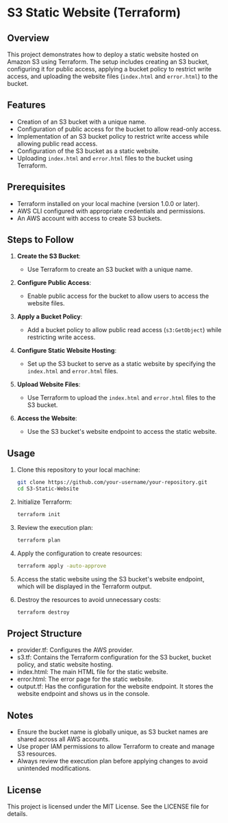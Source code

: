 # S3 Static Website (Terraform)

## Overview

This project demonstrates how to deploy a static website hosted on Amazon S3 using Terraform. The setup includes creating an S3 bucket, configuring it for public access, applying a bucket policy to restrict write access, and uploading the website files (`index.html` and `error.html`) to the bucket.

## Features

- Creation of an S3 bucket with a unique name.
- Configuration of public access for the bucket to allow read-only access.
- Implementation of an S3 bucket policy to restrict write access while allowing public read access.
- Configuration of the S3 bucket as a static website.
- Uploading `index.html` and `error.html` files to the bucket using Terraform.

## Prerequisites

- Terraform installed on your local machine (version 1.0.0 or later).
- AWS CLI configured with appropriate credentials and permissions.
- An AWS account with access to create S3 buckets.

## Steps to Follow

1. **Create the S3 Bucket**:
   - Use Terraform to create an S3 bucket with a unique name.

2. **Configure Public Access**:
   - Enable public access for the bucket to allow users to access the website files.

3. **Apply a Bucket Policy**:
   - Add a bucket policy to allow public read access (`s3:GetObject`) while restricting write access.

4. **Configure Static Website Hosting**:
   - Set up the S3 bucket to serve as a static website by specifying the `index.html` and `error.html` files.

5. **Upload Website Files**:
   - Use Terraform to upload the `index.html` and `error.html` files to the S3 bucket.

6. **Access the Website**:
   - Use the S3 bucket's website endpoint to access the static website.

## Usage

1. Clone this repository to your local machine:

   ```bash
   git clone https://github.com/your-username/your-repository.git
   cd S3-Static-Website
   ```

2. Initialize Terraform:

    ```bash
    terraform init
    ```

3. Review the execution plan:

    ```bash
    terraform plan
    ```

4. Apply the configuration to create resources:

    ```bash
    terraform apply -auto-approve
    ```

5. Access the static website using the S3 bucket's website endpoint, which will be displayed in the Terraform output.

6. Destroy the resources to avoid unnecessary costs:

    ```bash
    terraform destroy
    ```

## Project Structure

- provider.tf:  Configures the AWS provider.
- s3.tf: Contains the Terraform configuration for the S3 bucket, bucket policy, and static website hosting.
- index.html: The main HTML file for the static website.
- error.html: The error page for the static website.
- output.tf: Has the configuration for the website endpoint. It stores the website endpoint and shows us in the console.

## Notes

- Ensure the bucket name is globally unique, as S3 bucket names are shared across all AWS accounts.
- Use proper IAM permissions to allow Terraform to create and manage S3 resources.
- Always review the execution plan before applying changes to avoid unintended modifications.

## License

This project is licensed under the MIT License. See the LICENSE file for details.
